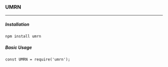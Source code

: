 ### UMRN

--------


##### Installation

```
npm install umrn
```


##### Basic Usage

```
const UMRN = require('umrn');
```
